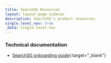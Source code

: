 ```yaml
---
title: SearchSG Resources
layout: layout-page-sidenav
description: SearchSG's product resources.
single_level_nav: true
_data: single-level-nav
---
```


### Technical documentation

- [SearchSG onboarding guide](https://docs.developer.tech.gov.sg/docs/searchsg-onboarding-guide/){:target="_blank"}
